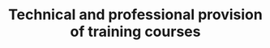 ---
title: Technical and professional provision of training courses
description: 
category: ["education"]
device: TOWER
examples: []
extensions: []
consultation: Alan Fabik, CEO HARDWARIO
cons_img: alan.png
cons_link: https://meetings.hubspot.com/alanfabik/booking
image_preview: /use-cases/edu.png
weight: 10
full: false
---